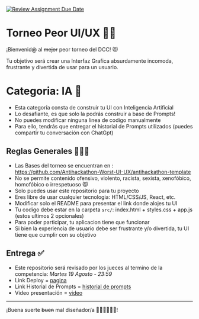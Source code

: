 [![Review Assignment Due Date](https://classroom.github.com/assets/deadline-readme-button-22041afd0340ce965d47ae6ef1cefeee28c7c493a6346c4f15d667ab976d596c.svg)](https://classroom.github.com/a/aZ5Z_jow)
# Torneo Peor UI/UX 🎨🧨

¡Bienvenid@ al ~~mejor~~ peor torneo del DCC! 😻

Tu objetivo será crear una Interfaz Grafica absurdamente incomoda, frustrante y divertida de usar para un usuario.

# Categoria: IA 🤖
- Esta categoría consta de construir tu UI con Inteligencia Artificial
- Lo desafiante, es que solo la podrás construir a base de Prompts!
- No puedes modificar ninguna linea de codigo manualmente
- Para ello, tendrás que entregar el historial de Prompts utilizados (puedes compartir tu conversación con ChatGpt)

## Reglas Generales 👮🏻‍♂️
- Las Bases del torneo se encuentran en : https://github.com/Antihackathon-Worst-UI-UX/antihackathon-template
- No se permite contenido ofensivo, violento, racista, sexista, xenofóbico, homofóbico o irrespetuoso 😾
- Solo puedes usar este repositorio para tu proyecto
- Eres libre de usar cualquier tecnologia: HTML/CSS/JS, React, etc.
- Modificar solo el README para presentar el link donde alojes tu UI
- Tu codigo debe estar en la carpeta `src/`: index.html + styles.css + app.js (estos ultimos 2 opcionales)
- Para poder participar, tu aplicacion tiene que funcionar
- Si bien la experiencia de usuario debe ser frustrante y/o divertida, tu UI tiene que cumplir con su objetivo
  

## Entrega ✅
- Este repositorio será revisado por los jueces al termino de la competencia: *Martes 19 Agosto - 23:59*
- Link Deploy = [pagina](https://tesintilde.github.io/ia-challenge-no-entiendo-nada/)
- Link Historial de Prompts = [historial de prompts](https://docs.google.com/document/d/14jTcGfocehmZHzDDBYGIEGp2x8pgAuKkokq2XZPIwKM/edit?usp=sharing)
- Video presentación = [video](https://www.youtube.com/watch?v=Ta2iku1Rls8) 

---

¡Buena suerte ~~buen~~ mal diseñador/a 🧑🏻‍🎨👨🏻‍🎨!
